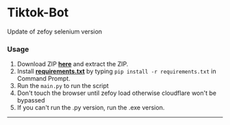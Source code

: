 # Tiktok-Bot
Update of zefoy selenium version
### Usage

1. Download ZIP <a href="https://github.com/platipus9999/Tiktok-Bot/archive/refs/heads/main.zip">**here**</a> and extract the ZIP.
2. Install <a href="https://github.com/platipus9999/Tiktok-Bot/blob/main/requirements.txt">**requirements.txt**</a> by typing `pip install -r requirements.txt` in Command Prompt.
3. Run the `main.py` to run the script
4. Don't touch the browser until zefoy load otherwise cloudflare won't be bypassed
5. If you can't run the .py version, run the .exe version.
--------------------------------------
